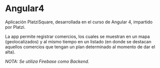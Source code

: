 # Angular4

Aplicación PlatziSquare, desarrollada en el curso de Angular 4, impartido por Platzi.

La app permite registrar comercios, los cuales se muestran en un mapa (geolocalizados) y al mismo tiempo en un listado (en donde se destacan aquellos comercios que tengan un plan determinado al momento de dar el alta).

_NOTA: Se utiliza Firebase como Backend._

